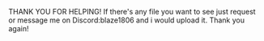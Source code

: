 THANK YOU FOR HELPING!
If there's any file you want to see just request or message me on Discord:blaze1806 and i would upload it.
Thank you again!
